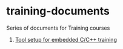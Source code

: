 # training-documents
Series of documents for Training courses

1. [Tool setup for embedded C/C++ training](tool-install.md)